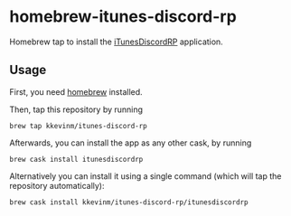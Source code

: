 # homebrew-itunes-discord-rp

Homebrew tap to install the [iTunesDiscordRP](https://github.com/kkevinm/iTunes-Discord-RP) application.

## Usage

First, you need [homebrew](http://brew.sh/) installed.

Then, tap this repository by running

`brew tap kkevinm/itunes-discord-rp`

Afterwards, you can install the app as any other cask, by running

`brew cask install itunesdiscordrp`

Alternatively you can install it using a single command (which will tap the repository automatically):

`brew cask install kkevinm/itunes-discord-rp/itunesdiscordrp`

